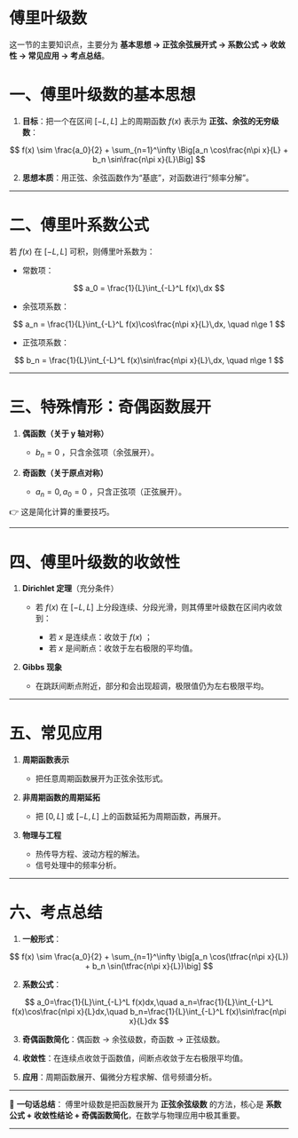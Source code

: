 # 傅里叶级数
这一节的主要知识点，主要分为 **基本思想 → 正弦余弦展开式 → 系数公式 → 收敛性 → 常见应用 → 考点总结**。

# 一、傅里叶级数的基本思想

1. **目标**：把一个在区间 $[-L,L]$ 上的周期函数 $f(x)$ 表示为 **正弦、余弦的无穷级数**：

$$
f(x) \sim \frac{a_0}{2} + \sum_{n=1}^\infty \Big[a_n \cos\frac{n\pi x}{L} + b_n \sin\frac{n\pi x}{L}\Big]
$$

2. **思想本质**：用正弦、余弦函数作为“基底”，对函数进行“频率分解”。

---

# 二、傅里叶系数公式

若 $f(x)$ 在 $[-L,L]$ 可积，则傅里叶系数为：

* 常数项：

$$
a_0 = \frac{1}{L}\int_{-L}^L f(x)\,dx
$$

* 余弦项系数：

$$
a_n = \frac{1}{L}\int_{-L}^L f(x)\cos\frac{n\pi x}{L}\,dx, \quad n\ge 1
$$

* 正弦项系数：

$$
b_n = \frac{1}{L}\int_{-L}^L f(x)\sin\frac{n\pi x}{L}\,dx, \quad n\ge 1
$$

---

# 三、特殊情形：奇偶函数展开

1. **偶函数（关于 y 轴对称）**

   * $b_n=0$ ，只含余弦项（余弦展开）。

2. **奇函数（关于原点对称）**

   * $a_n=0, a_0=0$ ，只含正弦项（正弦展开）。

👉 这是简化计算的重要技巧。

---

# 四、傅里叶级数的收敛性

1. **Dirichlet 定理**（充分条件）

   * 若 $f(x)$ 在 $[-L,L]$ 上分段连续、分段光滑，则其傅里叶级数在区间内收敛到：

     * 若 $x$ 是连续点：收敛于 $f(x)$ ；
     * 若 $x$ 是间断点：收敛于左右极限的平均值。

2. **Gibbs 现象**

   * 在跳跃间断点附近，部分和会出现超调，极限值仍为左右极限平均。

---

# 五、常见应用

1. **周期函数表示**

   * 把任意周期函数展开为正弦余弦形式。

2. **非周期函数的周期延拓**

   * 把 $[0,L]$ 或 $[-L,L]$ 上的函数延拓为周期函数，再展开。

3. **物理与工程**

   * 热传导方程、波动方程的解法。
   * 信号处理中的频率分析。

---

# 六、考点总结

1. **一般形式**：

$$
f(x) \sim \frac{a_0}{2} + \sum_{n=1}^\infty \big[a_n \cos(\tfrac{n\pi x}{L}) + b_n \sin(\tfrac{n\pi x}{L})\big]
$$

2. **系数公式**：

$$
a_0=\frac{1}{L}\int_{-L}^L f(x)dx,\quad 
a_n=\frac{1}{L}\int_{-L}^L f(x)\cos\frac{n\pi x}{L}dx,\quad
b_n=\frac{1}{L}\int_{-L}^L f(x)\sin\frac{n\pi x}{L}dx
$$

3. **奇偶函数简化**：偶函数 → 余弦级数，奇函数 → 正弦级数。

4. **收敛性**：在连续点收敛于函数值，间断点收敛于左右极限平均值。

5. **应用**：周期函数展开、偏微分方程求解、信号频谱分析。

---

📌 **一句话总结**：
傅里叶级数是把函数展开为 **正弦余弦级数** 的方法，核心是 **系数公式 + 收敛性结论 + 奇偶函数简化**，在数学与物理应用中极其重要。

---


